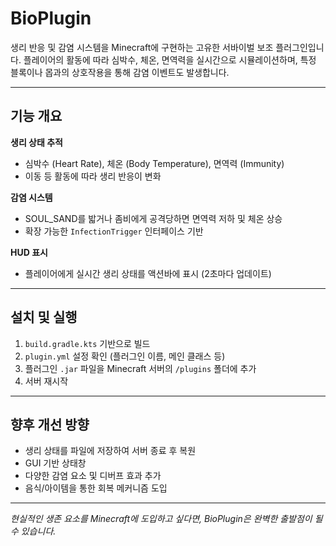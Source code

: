 # BioPlugin

생리 반응 및 감염 시스템을 Minecraft에 구현하는 고유한 서바이벌 보조 플러그인입니다. 플레이어의 활동에 따라 심박수, 체온, 면역력을 실시간으로 시뮬레이션하며, 특정 블록이나 몹과의 상호작용을 통해 감염 이벤트도 발생합니다.

---

## 기능 개요

**생리 상태 추적**
- 심박수 (Heart Rate), 체온 (Body Temperature), 면역력 (Immunity)
- 이동 등 활동에 따라 생리 반응이 변화

**감염 시스템**
- SOUL_SAND를 밟거나 좀비에게 공격당하면 면역력 저하 및 체온 상승
- 확장 가능한 `InfectionTrigger` 인터페이스 기반

**HUD 표시**
- 플레이어에게 실시간 생리 상태를 액션바에 표시 (2초마다 업데이트)

---

## 설치 및 실행

1. `build.gradle.kts` 기반으로 빌드
2. `plugin.yml` 설정 확인 (플러그인 이름, 메인 클래스 등)
3. 플러그인 `.jar` 파일을 Minecraft 서버의 `/plugins` 폴더에 추가
4. 서버 재시작

---

## 향후 개선 방향

- 생리 상태를 파일에 저장하여 서버 종료 후 복원
- GUI 기반 상태창
- 다양한 감염 요소 및 디버프 효과 추가
- 음식/아이템을 통한 회복 메커니즘 도입

---

*현실적인 생존 요소를 Minecraft에 도입하고 싶다면, BioPlugin은 완벽한 출발점이 될 수 있습니다.*
